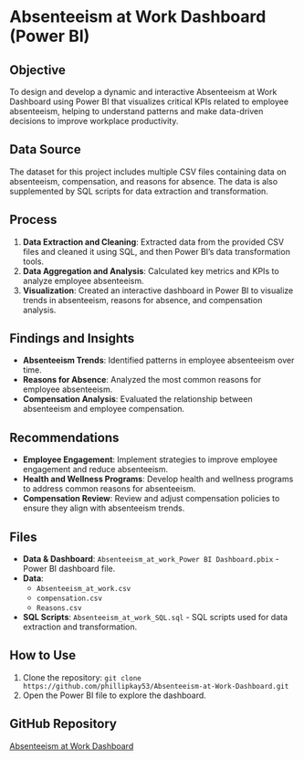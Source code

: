 # Absenteeism at Work Dashboard (Power BI)

## Objective
To design and develop a dynamic and interactive Absenteeism at Work Dashboard using Power BI that visualizes critical KPIs related to employee absenteeism, helping to understand patterns and make data-driven decisions to improve workplace productivity.

## Data Source
The dataset for this project includes multiple CSV files containing data on absenteeism, compensation, and reasons for absence. The data is also supplemented by SQL scripts for data extraction and transformation.

## Process
1. **Data Extraction and Cleaning**: Extracted data from the provided CSV files and cleaned it using SQL, and then Power BI’s data transformation tools.
2. **Data Aggregation and Analysis**: Calculated key metrics and KPIs to analyze employee absenteeism.
3. **Visualization**: Created an interactive dashboard in Power BI to visualize trends in absenteeism, reasons for absence, and compensation analysis.

## Findings and Insights
- **Absenteeism Trends**: Identified patterns in employee absenteeism over time.
- **Reasons for Absence**: Analyzed the most common reasons for employee absenteeism.
- **Compensation Analysis**: Evaluated the relationship between absenteeism and employee compensation.

## Recommendations
- **Employee Engagement**: Implement strategies to improve employee engagement and reduce absenteeism.
- **Health and Wellness Programs**: Develop health and wellness programs to address common reasons for absenteeism.
- **Compensation Review**: Review and adjust compensation policies to ensure they align with absenteeism trends.

## Files
- **Data & Dashboard**: `Absenteeism_at_work_Power BI Dashboard.pbix` - Power BI dashboard file.
- **Data**:
  - `Absenteeism_at_work.csv`
  - `compensation.csv`
  - `Reasons.csv`
- **SQL Scripts**: `Absenteeism_at_work_SQL.sql` - SQL scripts used for data extraction and transformation.

## How to Use
1. Clone the repository: `git clone https://github.com/phillipkay53/Absenteeism-at-Work-Dashboard.git`
2. Open the Power BI file to explore the dashboard.

## GitHub Repository
[Absenteeism at Work Dashboard](https://github.com/phillipkay53/Absenteeism-at-Work-Dashboard.git)
